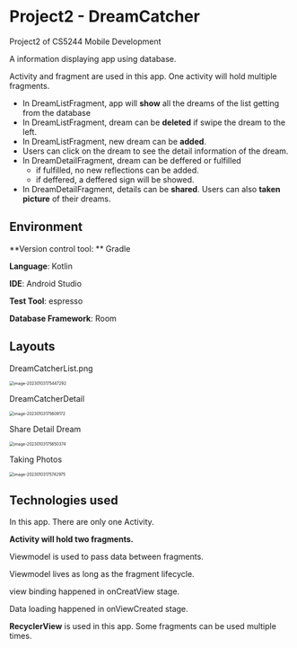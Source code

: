 # Project2 - DreamCatcher

Project2 of CS5244 Mobile Development



A information displaying app using database.

Activity and fragment are used in this app. One activity will hold multiple fragments.

- In DreamListFragment, app will **show** all the dreams of the list getting from the database
- In DreamListFragment, dream can be **deleted** if swipe the dream to the left.
- In DreamListFragment, new dream can be **added**.
- Users can click on the dream to see the detail information of the dream.
- In DreamDetailFragment, dream can be deffered or fulfilled
  - if fulfilled, no new reflections can be added.
  - if deffered, a deffered sign will be showed.
- In DreamDetailFragment, details can be **shared**. Users can also **taken picture** of their dreams.

## Environment

**Version control tool: ** Gradle

**Language**: Kotlin

**IDE**: Android Studio

**Test Tool**: espresso

**Database Framework**: Room



## Layouts

DreamCatcherList.png

<img src="/Users/chengeping/Documents/LearningMaterial/LearningNotes/Mobile Development/Project/Project2/IMG/DreamCatcherList.png" alt="image-20230103175447292" style="zoom:50%;" />

DreamCatcherDetail

<img src="/Users/chengeping/Documents/LearningMaterial/LearningNotes/Mobile Development/Project/Project2/IMG/DreamCatcherDetail.png" alt="image-20230103175609172" style="zoom:50%;" />

Share Detail Dream

<img src="/Users/chengeping/Documents/LearningMaterial/LearningNotes/Mobile Development/Project/Project2/IMG/DreamCatcherShare.png" alt="image-20230103175650374" style="zoom:50%;" />

Taking Photos

<img src="/Users/chengeping/Documents/LearningMaterial/LearningNotes/Mobile Development/Project/Project2/IMG/DreamCatcherPhotos.png" alt="image-20230103175742975" style="zoom:50%;" />



## Technologies used

In this app. There are only one Activity.

**Activity will hold two fragments.**

Viewmodel is used to pass data between fragments.

Viewmodel lives as long as the fragment lifecycle.

view binding happened in onCreatView stage. 

Data loading happened in onViewCreated stage.

**RecyclerView** is used in this app. Some fragments can be used multiple times. 







